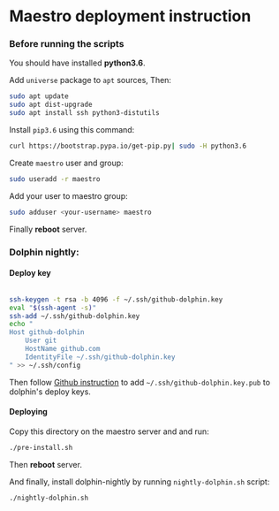 # Maestro deployment instruction

### Before running the scripts

You should have installed **python3.6**.

Add `universe` package to `apt` sources, Then:

```bash
sudo apt update
sudo apt dist-upgrade
sudo apt install ssh python3-distutils
```

Install `pip3.6` using this command:

```bash
curl https://bootstrap.pypa.io/get-pip.py| sudo -H python3.6
```

Create `maestro` user and group:

```bash
sudo useradd -r maestro
```

Add your user to maestro group:

```bash
sudo adduser <your-username> maestro
```

Finally **reboot** server.

### Dolphin nightly:

#### Deploy key

```bash

ssh-keygen -t rsa -b 4096 -f ~/.ssh/github-dolphin.key
eval "$(ssh-agent -s)"
ssh-add ~/.ssh/github-dolphin.key
echo "
Host github-dolphin
    User git
    HostName github.com
    IdentityFile ~/.ssh/github-dolphin.key
" >> ~/.ssh/config
```

Then follow [Github instruction](https://developer.github.com/v3/guides/managing-deploy-keys/#setup-2) to add `~/.ssh/github-dolphin.key.pub` to dolphin's deploy keys.

#### Deploying

Copy this directory on the maestro server and and run:

```bash
./pre-install.sh
```

Then **reboot** server.

And finally, install dolphin-nightly by running `nightly-dolphin.sh` script:

```bash
./nightly-dolphin.sh
```
